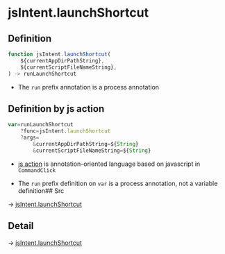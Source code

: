 # jsIntent.launchShortcut

## Definition

```js.js
function jsIntent.launchShortcut(
	${currentAppDirPathString},
	${currentScriptFileNameString},
) -> runLaunchShortcut
```

- The `run` prefix annotation is a process annotation
## Definition by js action

```js.js
var=runLaunchShortcut
	?func=jsIntent.launchShortcut
	?args=
		&currentAppDirPathString=${String}
		&currentScriptFileNameString=${String}
```

- [js action](#) is annotation-oriented language based on javascript in `CommandClick`

- The `run` prefix definition on `var` is a process annotation, not a variable definition## Src

-> [jsIntent.launchShortcut](https://github.com/puutaro/CommandClick/blob/master/app/src/main/java/com/puutaro/commandclick/fragment_lib/terminal_fragment/js_interface/JsIntent.kt#L104)

## Detail

-> [jsIntent.launchShortcut](https://github.com/puutaro/CommandClick/blob/master/md/developer/js_interface/details/JsIntent/launchShortcut.md)
